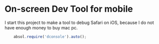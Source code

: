 # On-screen Dev Tool for mobile

I start this project to make a tool to debug Safari on iOS, 
because I do not have enough money to buy mac pc.

```js
    absol.require('dconsole').auto();
```